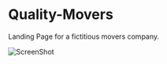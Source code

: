 # Quality-Movers
Landing Page for a fictitious movers company.

![ScreenShot](https://raw.github.com/{snelakanti}/{Quality-Movers}/{master}/{screenshot.png})